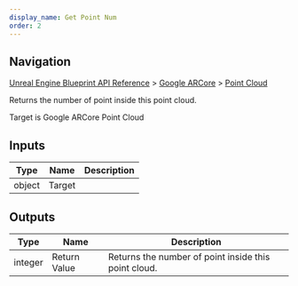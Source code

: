 ```yaml
---
display_name: Get Point Num
order: 2
---
```

## Navigation

[Unreal Engine Blueprint API Reference](https://dev.epicgames.com/documentation/en-us/unreal-engine/BlueprintAPI) > [Google ARCore](https://dev.epicgames.com/documentation/en-us/unreal-engine/BlueprintAPI/GoogleARCore) > [Point Cloud](https://dev.epicgames.com/documentation/en-us/unreal-engine/BlueprintAPI/GoogleARCore/PointCloud)

Returns the number of point inside this point cloud.

Target is Google ARCore Point Cloud

## Inputs

| Type | Name | Description |
| --- | --- | --- |
| object | Target |  |

## Outputs

| Type | Name | Description |
| --- | --- | --- |
| integer | Return Value | Returns the number of point inside this point cloud. |
